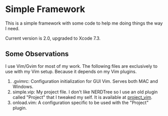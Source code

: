 Simple Framework
================

This is a simple framework with some code to help me doing things the way I need.

Current version is 2.0, upgraded to Xcode 7.3.

Some Observations
-----------------

I use Vim/Gvim for most of my work. The following files are exclusively to use
with my Vim setup. Because it depends on my Vim plugins.

1. .gvimrc: Configuration initialization for GUI Vim. Serves both MAC and
   Windows.
2. simple.vip: My project file. I don't like NERDTree so I use an old plugin
   called "Project" that I tweaked my self. It is available at
   [project_vim](https://github.com/aantonello/project_vim).
3. onload.vim: A configuration specific to be used with the "Project" plugin.

